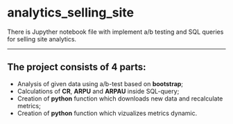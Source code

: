 # analytics_selling_site
There is Jupyther notebook file with implement a/b testing and SQL queries for selling site analytics.
________
## The project consists of 4 parts:
- Analysis of given data using a/b-test based on __bootstrap__;
- Calculations of **CR**, **ARPU** and **ARPAU** inside SQL-query;
- Creation of **python** function which downloads new data and recalculate metrics;
- Creation of **python** function which vizualizes metrics dynamic.

